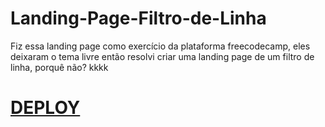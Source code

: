 # Landing-Page-Filtro-de-Linha
Fiz essa landing page como exercício da plataforma freecodecamp, eles deixaram o tema livre então resolvi criar uma landing page de um filtro de linha, porquê não? kkkk
# <a href="https://landing-page-filtro-de-linha.netlify.app/">DEPLOY</a>
